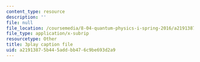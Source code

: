 ```yaml
---
content_type: resource
description: ''
file: null
file_location: /coursemedia/8-04-quantum-physics-i-spring-2016/a21913875b445addbb476c9be693d2a9_M2i8R6kMXKA.vtt
file_type: application/x-subrip
resourcetype: Other
title: 3play caption file
uid: a2191387-5b44-5add-bb47-6c9be693d2a9
---
```

